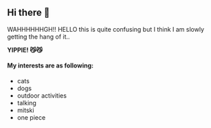
## Hi there 👋

WAHHHHHHGH!!
HELLO this is quite confusing but I think I am slowly getting the hang of it..

**YIPPIE! 😼😼**

#### My interests are as following:
- cats
-  dogs
-  outdoor activities
-  talking
-  mitski
-  one piece
